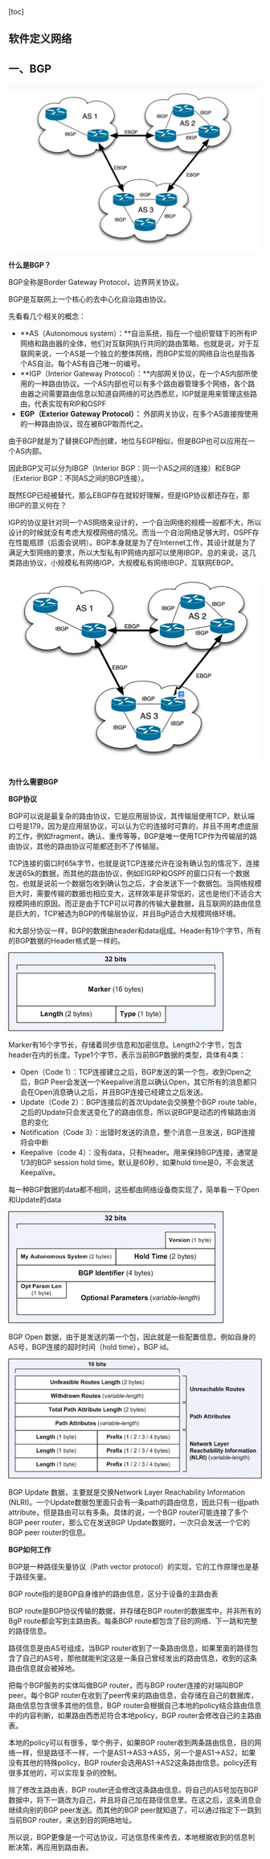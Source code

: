 [toc]



## 软件定义网络



## 一、BGP

![image-20220123161904849](typora-user-images/image-20220123161904849.png)



**什么是BGP？**

BGP全称是Border Gateway Protocol，边界网关协议。

BGP是互联网上一个核心的去中心化自治路由协议。



先看看几个相关的概念：

- **AS（Autonomous system）：**自治系统，指在一个组织管辖下的所有IP网络和路由器的全体，他们对互联网执行共同的路由策略，也就是说，对于互联网来说，一个AS是一个独立的整体网络，而BGP实现的网络自治也是指各个AS自治。每个AS有自己唯一的编号。
- **IGP（Interior Gateway Protocol）：**内部网关协议，在一个AS内部所使用的一种路由协议。一个AS内部也可以有多个路由器管理多个网络，各个路由器之间需要路由信息以知道自网络的可达西悉尼，IGP就是用来管理这些路由，代表实现有RIP和OSPF
- **EGP（Exterior Gateway Protocol）：** 外部网关协议，在多个AS直接按使用的一种路由协议，现在被BGP取而代之。



由于BGP就是为了替换EGP而创建，地位与EGP相似，但是BGP也可以应用在一个AS内部。

因此BGP又可以分为IBGP（Interior BGP：同一个AS之间的连接）和EBGP（Exterior BGP：不同AS之间的BGP连接）。

既然EGP已经被替代，那么EBGP存在就较好理解，但是IGP协议都还存在，那IBGP的意义何在？

IGP的协议是针对同一个AS网络来设计的，一个自治网络的规模一般都不大，所以设计的时候就没有考虑大规模网络的情况。而当一个自治网络足够大时，OSPF存在性能瓶颈（后面会说明）。BGP本身就是为了在Internet工作，其设计就是为了满足大型网络的要求，所以大型私有IP网络内部可以使用IBGP。总的来说，这几类路由协议，小规模私有网络IGP，大规模私有网络IBGP，互联网EBGP。

![image-20220123163942068](typora-user-images/image-20220123163942068.png)





**为什么需要BGP**







**BGP协议**

BGP可以说是最复杂的路由协议，它是应用层协议，其传输层使用TCP，默认端口号是179，因为是应用层协议，可以认为它的连接时可靠的，并且不用考虑底层的工作，例如fragment，确认、重传等等，BGP是唯一使用TCP作为传输层的路由协议，其他的路由协议可能都还到不了传输层。

TCP连接的窗口时65k字节，也就是说TCP连接允许在没有确认包的情况下，连接发送65k的数据，而其他的路由协议，例如EIGRP和OSPF的窗口只有一个数据包，也就是说前一个数据包收到确认包之后，才会发送下一个数据包。当网络规模巨大时，需要传输的数据也相应变大，这样效率是非常低的，这也是他们不适合大规模网络的原因。而正是由于TCP可以可靠的传输大量数据，且互联网的路由信息是巨大的，TCP被选为BGP的传输层协议，并且BgP适合大规模网络环境。



和大部分协议一样，BGP的数据由header和data组成。Header有19个字节，所有的BGP数据的Header格式是一样的。

![img](typora-user-images/v2-494e6977f406844fb0dc2d47bd7d3e10_720w.png)

Marker有16个字节长，存储着同步信息和加密信息。Length2个字节，包含header在内的长度。Type1个字节，表示当前BGP数据的类型，具体有4类：

- Open（Code 1）：TCP连接建立之后，BGP发送的第一个包，收到Open之后，BGP Peer会发送一个Keepalive消息以确认Open，其它所有的消息都只会在Open消息确认之后，并且BGP连接已经建立之后发送。
- Update（Code 2）：BGP连接后的首次Update会交换整个BGP route table，之后的Update只会发送变化了的路由信息，所以说BGP是动态的传输路由消息的变化
- Notification（Code 3）：出错时发送的消息，整个消息一旦发送，BGP连接将会中断
- Keepalive（code 4）：没有data，只有header。用来保持BGP连接，通常是1/3的BGP session hold time。默认是60秒，如果hold time是0，不会发送Keepalive。



每一种BGP数据的data都不相同，这些都由网络设备商实现了，简单看一下Open和Update的data

![preview](typora-user-images/v2-61b9a34de9badaa48f46d3091b6f8f20_r.jpg)

BGP Open 数据，由于是发送的第一个包，因此就是一些配置信息。例如自身的AS号，BGP连接的超时时间（hold time），BGP id。

![img](typora-user-images/v2-494ef22e4c60e5d85ea923940b06b2b5_720w.png)

BGP Update 数据，主要就是交换Network Layer Reachability Information (NLRI)。一个Update数据包里面只会有一条path的路由信息，因此只有一组path attribute，但是路由可以有多条。具体的说，一个BGP router可能连接了多个BGP peer router，那么它在发送BGP Update数据时，一次只会发送一个它的BGP peer router的信息。







**BGP如何工作**

BGP是一种路径矢量协议（Path vector protocol）的实现，它的工作原理也是基于路径矢量。

BGP route指的是BGP自身维护的路由信息，区分于设备的主路由表

BGP route是BGP协议传输的数据，并存储在BGP router的数据库中，并非所有的BgP route都会写到主路由表。每条BGP route都包含了目的网络、下一跳和完整的路径信息。

路径信息是由AS号组成，当BGP router收到了一条路由信息，如果里面的路径包含了自己的AS号，那他就能判定这是一条自己曾经发出的路由信息，收到的这条路由信息就会被掉地。



把每个BGP服务的实体叫做BGP router，而与BGP router连接的对端叫BGP peer。每个BGP router在收到了peer传来的路由信息，会存储在自己的数据库，路由信息包含很多其他的信息，BGP router会根据自己本地的policy结合路由信息中的内容判断，如果路由西悉尼符合本地policy，BGP router会修改自己的主路由表。

本地的policy可以有很多，举个例子，如果BGP router收到两条路由信息，目的网络一样，但是路径不一样，一个是AS1->AS3->AS5，另一个是AS1->AS2，如果没有其他的特殊policy，BGP router会选用AS1->AS2这条路由信息。policy还有很多其他的，可以实现复杂的控制。

除了修改主路由表，BGP router还会修改这条路由信息，将自己的AS号加在BGP数据中，将下一跳改为自己，并且将自己加在路径信息里。在这之后，这条消息会继续向别的BGP peer发送。而其他的BGP peer就知道了，可以通过指定下一跳到当前BGP router，来达到目的网络地址。



所以说，BGP更像是一个可达协议，可达信息传来传去，本地根据收到的信息判断决策，再应用到路由表。







































